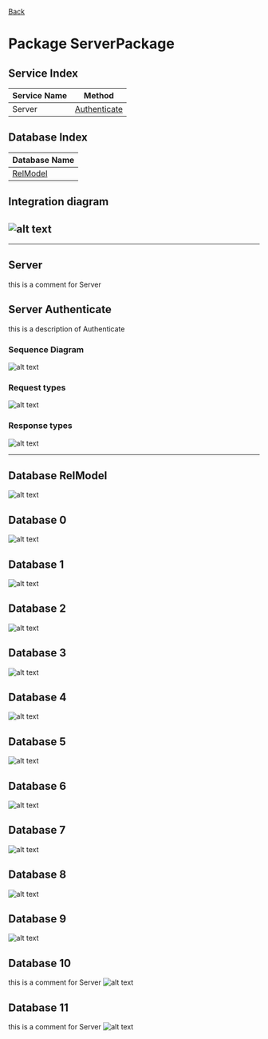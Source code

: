 
[Back](../README.md)
# Package ServerPackage

## Service Index
| Service Name | Method |
| - | - | 
| Server | [Authenticate](#Server-Authenticate) |


## Database Index
| Database Name |
| - |
| [RelModel](#Database-RelModel) |

## Integration diagram

![alt text](ServerPackage_integration.svg)
---



---




## Server
this is a comment for Server




## Server Authenticate

this is a description of Authenticate

### Sequence Diagram
![alt text](ServerAuthenticate.svg)

### Request types


![alt text](ServerAuthenticatedata-model-parameter0.svg)


### Response types


![alt text](ServerAuthenticatedata-model-response0.svg)


---



## Database RelModel

![alt text](RelModeldb.svg)



## Database 0

![alt text](Emptydata-model0.svg)

## Database 1

![alt text](Moneydata-model1.svg)

## Database 2

![alt text](audio_guidedata-model0.svg)

## Database 3

![alt text](card_paymentdata-model1.svg)

## Database 4

![alt text](cash_paymentdata-model2.svg)

## Database 5

![alt text](checkpoint_lookupdata-model3.svg)

## Database 6

![alt text](exhibitiondata-model4.svg)

## Database 7

![alt text](locationdata-model5.svg)

## Database 8

![alt text](payment_detailsdata-model6.svg)

## Database 9

![alt text](ticketdata-model7.svg)

## Database 10
this is a comment for Server
![alt text](Requestdata-model0.svg)

## Database 11
this is a comment for Server
![alt text](Responsedata-model1.svg)


